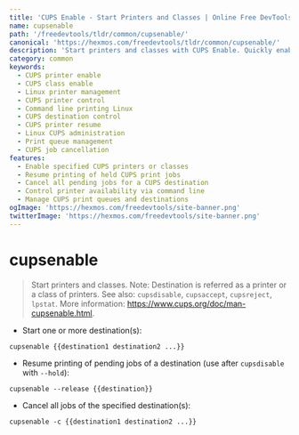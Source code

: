 ```yaml
---
title: 'CUPS Enable - Start Printers and Classes | Online Free DevTools by Hexmos'
name: cupsenable
path: '/freedevtools/tldr/common/cupsenable/'
canonical: 'https://hexmos.com/freedevtools/tldr/common/cupsenable/'
description: 'Start printers and classes with CUPS Enable. Quickly enable printing destinations on Linux and manage print queues. Free online tool, no registration required.'
category: common
keywords:
  - CUPS printer enable
  - CUPS class enable
  - Linux printer management
  - CUPS printer control
  - Command line printing Linux
  - CUPS destination control
  - CUPS printer resume
  - Linux CUPS administration
  - Print queue management
  - CUPS job cancellation
features:
  - Enable specified CUPS printers or classes
  - Resume printing of held CUPS print jobs
  - Cancel all pending jobs for a CUPS destination
  - Control printer availability via command line
  - Manage CUPS print queues and destinations
ogImage: 'https://hexmos.com/freedevtools/site-banner.png'
twitterImage: 'https://hexmos.com/freedevtools/site-banner.png'
---
```


# cupsenable

> Start printers and classes.
> Note: Destination is referred as a printer or a class of printers.
> See also: `cupsdisable`, `cupsaccept`, `cupsreject`, `lpstat`.
> More information: <https://www.cups.org/doc/man-cupsenable.html>.

- Start one or more destination(s):

`cupsenable {{destination1 destination2 ...}}`

- Resume printing of pending jobs of a destination (use after `cupsdisable` with `--hold`):

`cupsenable --release {{destination}}`

- Cancel all jobs of the specified destination(s):

`cupsenable -c {{destination1 destination2 ...}}`
